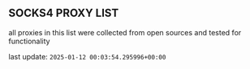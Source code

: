 ## SOCKS4 PROXY LIST

all proxies in this list were collected from open sources and tested for functionality

last update: `2025-01-12 00:03:54.295996+00:00`
